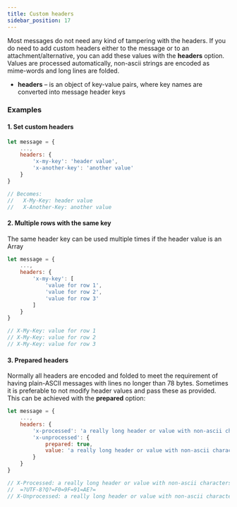 ```yaml
---
title: Custom headers
sidebar_position: 17
---
```


Most messages do not need any kind of tampering with the headers. If you do need to add custom headers either to the message or to an attachment/alternative, you can add these values with the **headers** option. Values are processed automatically, non-ascii strings are encoded as mime-words and long lines are folded.

* **headers** – is an object of key-value pairs, where key names are converted into message header keys

### Examples

#### 1\. Set custom headers

```javascript
let message = {
    ...,
    headers: {
        'x-my-key': 'header value',
        'x-another-key': 'another value'
    }
}

// Becomes:
//   X-My-Key: header value
//   X-Another-Key: another value
```

#### 2\. Multiple rows with the same key

The same header key can be used multiple times if the header value is an Array

```javascript
let message = {
    ...,
    headers: {
        'x-my-key': [
            'value for row 1',
            'value for row 2',
            'value for row 3'
        ]
    }
}

// X-My-Key: value for row 1
// X-My-Key: value for row 2
// X-My-Key: value for row 3
```

#### 3\. Prepared headers

Normally all headers are encoded and folded to meet the requirement of having plain-ASCII messages with lines no longer than 78 bytes. Sometimes it is preferable to not modify header values and pass these as provided. This can be achieved with the **prepared** option:

```javascript
let message = {
    ...,
    headers: {
        'x-processed': 'a really long header or value with non-ascii characters 👮',
        'x-unprocessed': {
            prepared: true,
            value: 'a really long header or value with non-ascii characters 👮'
        }
    }
}

// X-Processed: a really long header or value with non-ascii characters
//  =?UTF-8?Q?=F0=9F=91=AE?=
// X-Unprocessed: a really long header or value with non-ascii characters ?
```
